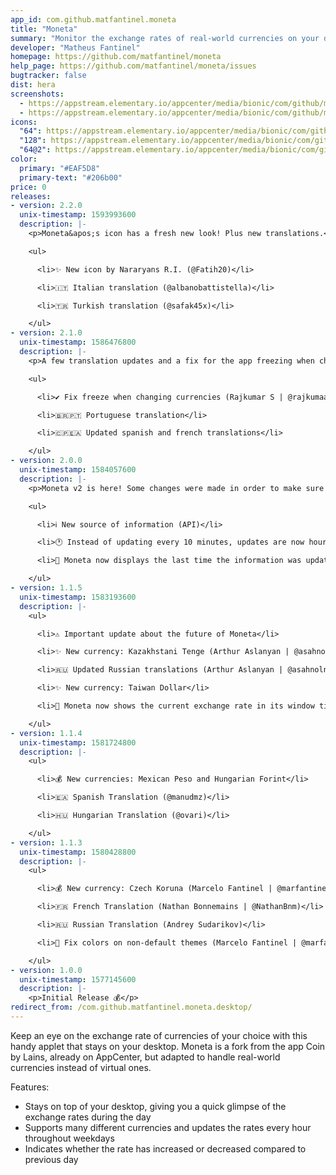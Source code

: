 ```yaml
---
app_id: com.github.matfantinel.moneta
title: "Moneta"
summary: "Monitor the exchange rates of real-world currencies on your desktop"
developer: "Matheus Fantinel"
homepage: https://github.com/matfantinel/moneta
help_page: https://github.com/matfantinel/moneta/issues
bugtracker: false
dist: hera
screenshots:
  - https://appstream.elementary.io/appcenter/media/bionic/com/github/matfantinel.moneta/3144CBF0C9575A12D936628A9EA4D59D/screenshots/image-1_orig.png
  - https://appstream.elementary.io/appcenter/media/bionic/com/github/matfantinel.moneta/3144CBF0C9575A12D936628A9EA4D59D/screenshots/image-2_orig.png
icons:
  "64": https://appstream.elementary.io/appcenter/media/bionic/com/github/matfantinel.moneta/3144CBF0C9575A12D936628A9EA4D59D/icons/64x64/com.github.matfantinel.moneta_com.github.matfantinel.moneta.png
  "128": https://appstream.elementary.io/appcenter/media/bionic/com/github/matfantinel.moneta/3144CBF0C9575A12D936628A9EA4D59D/icons/128x128/com.github.matfantinel.moneta_com.github.matfantinel.moneta.png
  "64@2": https://appstream.elementary.io/appcenter/media/bionic/com/github/matfantinel.moneta/3144CBF0C9575A12D936628A9EA4D59D/icons/64x64@2/com.github.matfantinel.moneta_com.github.matfantinel.moneta.png
color:
  primary: "#EAF5D8"
  primary-text: "#206b00"
price: 0
releases:
- version: 2.2.0
  unix-timestamp: 1593993600
  description: |-
    <p>Moneta&apos;s icon has a fresh new look! Plus new translations.</p>

    <ul>

      <li>✨ New icon by Nararyans R.I. (@Fatih20)</li>

      <li>🇮🇹 Italian translation (@albanobattistella)</li>

      <li>🇹🇷 Turkish translation (@safak45x)</li>

    </ul>
- version: 2.1.0
  unix-timestamp: 1586476800
  description: |-
    <p>A few translation updates and a fix for the app freezing when changing currencies</p>

    <ul>

      <li>✔️ Fix freeze when changing currencies (Rajkumar S | @rajkumaar23)</li>

      <li>🇧🇷️🇵🇹️ Portuguese translation</li>

      <li>🇨🇵️🇪🇦️ Updated spanish and french translations</li>

    </ul>
- version: 2.0.0
  unix-timestamp: 1584057600
  description: |-
    <p>Moneta v2 is here! Some changes were made in order to make sure the app stays useful and still updates throughout the day:</p>

    <ul>

      <li>ℹ️ New source of information (API)</li>

      <li>🕐️ Instead of updating every 10 minutes, updates are now hourly (on weekdays only)</li>

      <li>👀️ Moneta now displays the last time the information was updated for more transparency</li>

    </ul>
- version: 1.1.5
  unix-timestamp: 1583193600
  description: |-
    <ul>

      <li>⚠️ Important update about the future of Moneta</li>

      <li>✨️ New currency: Kazakhstani Tenge (Arthur Aslanyan | @asahnoln)</li>

      <li>🇷🇺️ Updated Russian translations (Arthur Aslanyan | @asahnoln)</li>

      <li>✨️ New currency: Taiwan Dollar</li>

      <li>👀️ Moneta now shows the current exchange rate in its window title in the taskbar if your OS supports it</li>

    </ul>
- version: 1.1.4
  unix-timestamp: 1581724800
  description: |-
    <ul>

      <li>💰 New currencies: Mexican Peso and Hungarian Forint</li>

      <li>🇪🇦️ Spanish Translation (@manudmz)</li>

      <li>🇭🇺️ Hungarian Translation (@ovari)</li>

    </ul>
- version: 1.1.3
  unix-timestamp: 1580428800
  description: |-
    <ul>

      <li>💰 New currency: Czech Koruna (Marcelo Fantinel | @marfantinel)</li>

      <li>🇫🇷 French Translation (Nathan Bonnemains | @NathanBnm)</li>

      <li>🇷🇺 Russian Translation (Andrey Sudarikov)</li>

      <li>🎨 Fix colors on non-default themes (Marcelo Fantinel | @marfantinel)</li>

    </ul>
- version: 1.0.0
  unix-timestamp: 1577145600
  description: |-
    <p>Initial Release 💰️</p>
redirect_from: /com.github.matfantinel.moneta.desktop/
---
```


<p>Keep an eye on the exchange rate of currencies of your choice with this handy applet that stays on your desktop. Moneta is a fork from the app Coin by Lains, already on AppCenter, but adapted to handle real-world currencies instead of virtual ones.</p>
<p>Features:</p>
<ul>
  <li>Stays on top of your desktop, giving you a quick glimpse of the exchange rates during the day</li>
  <li>Supports many different currencies and updates the rates every hour throughout weekdays</li>
  <li>Indicates whether the rate has increased or decreased compared to previous day</li>
</ul>